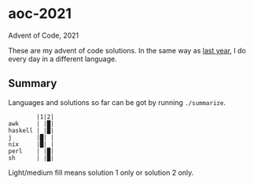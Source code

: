 # aoc-2021
Advent of Code, 2021

These are my advent of code solutions.
In the same way as [last year](https://github.com/dylan-thinnes/aoc-2020), I do every day in a different language.

## Summary

Languages and solutions so far can be got by running `./summarize`.

```
        |1|2|
awk     | |█|
haskell | |█|
j       |█| |
nix     |█| |
perl    | |█|
sh      | |█|
```

Light/medium fill means solution 1 only or solution 2 only.
